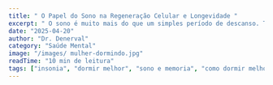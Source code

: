 ```yaml
---
title: " O Papel do Sono na Regeneração Celular e Longevidade "
excerpt: " O sono é muito mais do que um simples período de descanso. Trata-se de um processo biológico fundamental para a regeneração celular, consolidação de memórias e otimização de funções vitais. "
date: "2025-04-20"
author: "Dr. Denerval"
category: "Saúde Mental"
image: "/images/ mulher-dormindo.jpg"
readTime: "10 min de leitura"
tags: ["insonia", "dormir melhor", "sono e memoria", "como dormir melhor"]
---
```

